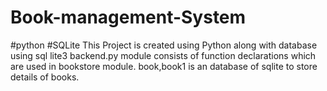 # Book-management-System
#python 
#SQLite
This Project is created using Python along with database using sql lite3 backend.py module consists of function declarations which are used in bookstore module.
book,book1 is an database of sqlite to store details of books.

